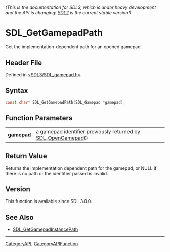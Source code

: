 ###### (This is the documentation for SDL3, which is under heavy development and the API is changing! [SDL2](https://wiki.libsdl.org/SDL2/) is the current stable version!)
# SDL_GetGamepadPath

Get the implementation-dependent path for an opened gamepad.

## Header File

Defined in [<SDL3/SDL_gamepad.h>](https://github.com/libsdl-org/SDL/blob/main/include/SDL3/SDL_gamepad.h)

## Syntax

```c
const char* SDL_GetGamepadPath(SDL_Gamepad *gamepad);

```

## Function Parameters

|                 |                                                                                  |
| --------------- | -------------------------------------------------------------------------------- |
| **gamepad**     | a gamepad identifier previously returned by [SDL_OpenGamepad](SDL_OpenGamepad)() |

## Return Value

Returns the implementation dependent path for the gamepad, or NULL if there
is no path or the identifier passed is invalid.

## Version

This function is available since SDL 3.0.0.

## See Also

- [SDL_GetGamepadInstancePath](SDL_GetGamepadInstancePath)

----
[CategoryAPI](CategoryAPI), [CategoryAPIFunction](CategoryAPIFunction)

